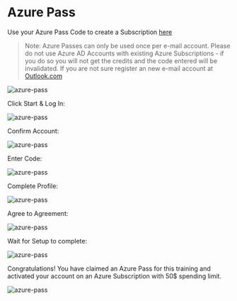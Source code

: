 # Azure Pass

Use your Azure Pass Code to create a Subscription [here](https://www.microsoftazurepass.com/)

> Note: Azure Passes can only be used once per e-mail account. Please do not use Azure AD Accounts with existing Azure Subscriptions - if you do so you will not get the credits and the code entered will be invalidated. If you are not sure register an new e-mail account at [Outlook.com](http://www.outlook.com)

![azure-pass](_images/azure-pass.jpg)

Click Start & Log In:

![azure-pass](_images/log-in.jpg)

Confirm Account:

![azure-pass](_images/account-confirm.jpg)

Enter Code:

![azure-pass](_images/promo-code.jpg)

Complete Profile:

![azure-pass](_images/complete-profile.jpg)

Agree to Agreement:

![azure-pass](_images/agreement.jpg)

Wait for Setup to complete:

![azure-pass](_images/acct-setup.jpg)

Congratulations! You have claimed an Azure Pass for this training and activated your account on an Azure Subscription with 50$ spending limit.

![azure-pass](_images/azure-welcome.jpg)
